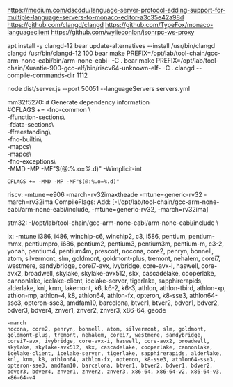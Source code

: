 https://medium.com/dscddu/language-server-protocol-adding-support-for-multiple-language-servers-to-monaco-editor-a3c35e42a98d
https://github.com/clangd/clangd
https://github.com/TypeFox/monaco-languageclient
https://github.com/wylieconlon/jsonrpc-ws-proxy

apt install -y clangd-12 bear
update-alternatives --install /usr/bin/clangd clangd /usr/bin/clangd-12 100
bear make PREFIX=/opt/lab/tool-chain/gcc-arm-none-eabi/bin/arm-none-eabi- -C .
bear make PREFIX=/opt/lab/tool-chain/Xuantie-900-gcc-elf/bin/riscv64-unknown-elf- -C .
clangd --compile-commands-dir 1112

node dist/server.js --port 50051 --languageServers servers.yml

mm32f5270:
    # Generate dependency information                                                                                                                  
    #CFLAGS += -fno-common \                                                                                                                           
    -ffunction-sections\                                                                                                                               
    -fdata-sections\                                                                                                                                   
    -ffreestanding\                                                                                                                                    
    -fno-builtin\                                                                                                                                      
    -mapcs\                                                                                                                                            
    -mapcs\                                                                                                                                            
    -fno-exceptions\                                                                                                                                   
    -MMD -MP -MF"$(@:%.o=%.d)" -Wimplicit-int

    CFLAGS += -MMD -MP -MF"$(@:%.o=%.d)"  

riscv:
    <!-- generic-rv32, rocket-rv32, sifive-7-rv32, sifive-e31, sifive-e76, generic, rocket, sifive-7-series -->
    -mtune=e906 -march=rv32imaxtheade
    -mtune=generic-rv32 -march=rv32ima
    CompileFlags:
      Add: [-I/opt/lab/tool-chain/gcc-arm-none-eabi/arm-none-eabi/include, -mtune=generic-rv32, -march=rv32ima]

stm32:
    -I/opt/lab/tool-chain/gcc-arm-none-eabi/arm-none-eabi/include \

lx:
    -mtune
    i386, i486, winchip-c6, winchip2, c3, i586, pentium, pentium-mmx, pentiumpro, i686, pentium2, pentium3, pentium3m, pentium-m, c3-2, yonah, pentium4, pentium4m, prescott, nocona, core2, penryn, bonnell, atom, silvermont, slm, goldmont, goldmont-plus, tremont, nehalem, corei7, westmere, sandybridge, corei7-avx, ivybridge, core-avx-i, haswell, core-avx2, broadwell, skylake, skylake-avx512, skx, cascadelake, cooperlake, cannonlake, icelake-client, icelake-server, tigerlake, sapphirerapids, alderlake, knl, knm, lakemont, k6, k6-2, k6-3, athlon, athlon-tbird, athlon-xp, athlon-mp, athlon-4, k8, athlon64, athlon-fx, opteron, k8-sse3, athlon64-sse3, opteron-sse3, amdfam10, barcelona, btver1, btver2, bdver1, bdver2, bdver3, bdver4, znver1, znver2, znver3, x86-64, geode

    -march
    nocona, core2, penryn, bonnell, atom, silvermont, slm, goldmont, goldmont-plus, tremont, nehalem, corei7, westmere, sandybridge, corei7-avx, ivybridge, core-avx-i, haswell, core-avx2, broadwell, skylake, skylake-avx512, skx, cascadelake, cooperlake, cannonlake, icelake-client, icelake-server, tigerlake, sapphirerapids, alderlake, knl, knm, k8, athlon64, athlon-fx, opteron, k8-sse3, athlon64-sse3, opteron-sse3, amdfam10, barcelona, btver1, btver2, bdver1, bdver2, bdver3, bdver4, znver1, znver2, znver3, x86-64, x86-64-v2, x86-64-v3, x86-64-v4
